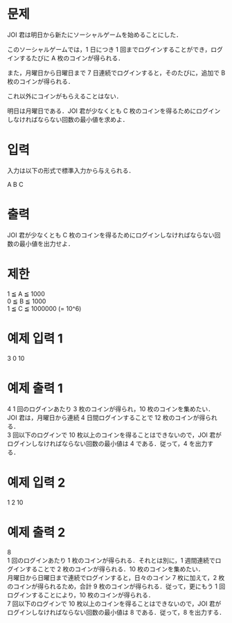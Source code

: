 # 문제
JOI 君は明日から新たにソーシャルゲームを始めることにした．

このソーシャルゲームでは，1 日につき 1 回までログインすることができ，ログインするたびに A 枚のコインが得られる．

また，月曜日から日曜日まで 7 日連続でログインすると，そのたびに，追加で B 枚のコインが得られる．

これ以外にコインがもらえることはない．

明日は月曜日である．JOI 君が少なくとも C 枚のコインを得るためにログインしなければならない回数の最小値を求めよ．

# 입력
入力は以下の形式で標準入力から与えられる．

A B C
# 출력
JOI 君が少なくとも C 枚のコインを得るためにログインしなければならない回数の最小値を出力せよ．

# 제한
1 ≦ A ≦ 1000  
0 ≦ B ≦ 1000  
1 ≦ C ≦ 1000000 (= 10^6)  
# 예제 입력 1 
3 0 10
# 예제 출력 1 
4
1 回のログインあたり 3 枚のコインが得られ，10 枚のコインを集めたい．  
JOI 君は，月曜日から連続 4 日間ログインすることで 12 枚のコインが得られる．  
3 回以下のログインで 10 枚以上のコインを得ることはできないので，JOI 君がログインしなければならない回数の最小値は 4 である．従って，4 を出力する．  
# 예제 입력 2 
1 2 10  
# 예제 출력 2 
8    
1 回のログインあたり 1 枚のコインが得られる．それとは別に，1 週間連続でログインすることで 2 枚のコインが得られる．10 枚のコインを集めたい．  
月曜日から日曜日まで連続でログインすると，日々のコイン 7 枚に加えて，2 枚のコインが得られるため，合計 9 枚のコインが得られる．従って，更にもう 1 回ログインすることにより，10 枚のコインが得られる．  
7 回以下のログインで 10 枚以上のコインを得ることはできないので，JOI 君がログインしなければならない回数の最小値は 8 である．従って，8 を出力する．  
